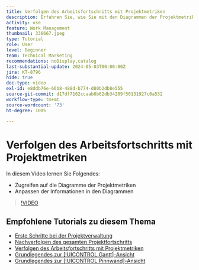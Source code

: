 ```yaml
---
title: Verfolgen des Arbeitsfortschritts mit Projektmetriken
description: Erfahren Sie, wie Sie mit den Diagrammen der Projektmetriken den Fortschritt der Projektarbeit in [!DNL  Workfront]verfolgen können.
activity: use
feature: Work Management
thumbnail: 336667.jpeg
type: Tutorial
role: User
level: Beginner
team: Technical Marketing
recommendations: noDisplay,catalog
last-substantial-update: 2024-05-03T00:00:00Z
jira: KT-8796
hide: true
doc-type: video
exl-id: e8ddb76e-66b8-488d-b774-d80b2db8e555
source-git-commit: d17df7162ccaab6b62db34209f50131927c0a532
workflow-type: tm+mt
source-wordcount: '73'
ht-degree: 100%

---
```


# Verfolgen des Arbeitsfortschritts mit Projektmetriken

In diesem Video lernen Sie Folgendes:

* Zugreifen auf die Diagramme der Projektmetriken
* Anpassen der Informationen in den Diagrammen

>[!VIDEO](https://video.tv.adobe.com/v/3439179/?quality=12&learn=on&enablevpops&captions=ger)

## Empfohlene Tutorials zu diesem Thema

* [Erste Schritte bei der Projektverwaltung](/help/manage-work/projects/getting-started-manage-a-project.md)
* [Nachverfolgen des gesamten Projektfortschritts](/help/manage-work/projects/track-overall-project-progress.md)
* [Verfolgen des Arbeitsfortschritts mit Projektmetriken](/help/manage-work/projects/track-work-progress-with-project-metrics.md)
* [Grundlegendes zur [!UICONTROL Gantt]-Ansicht](/help/manage-work/projects/understand-the-gantt-view.md)
* [Grundlegendes zur [!UICONTROL Pinnwand]-Ansicht](/help/manage-work/projects/understand-the-board-view.md)
